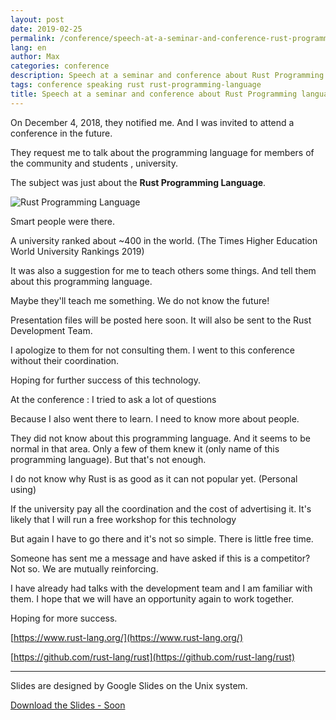 ```yaml
---
layout: post
date: 2019-02-25
permalink: /conference/speech-at-a-seminar-and-conference-rust-programmingllanguage/en/
lang: en
author: Max
categories: conference
description: Speech at a seminar and conference about Rust Programming language, And I was invited to attend a conference in the future.
tags: conference speaking rust rust-programming-language
title: Speech at a seminar and conference about Rust Programming language
---
```


On December 4, 2018, they notified me.
And I was invited to attend a conference in the future.

They request me to talk about the programming language for members of the community and students , university.

The subject was just about the **Rust Programming Language**.

<!--more-->

![Rust Programming Language](https://basemax.github.io/assets/image/RustProgrammingLanguage.jpg)

Smart people were there.

A university ranked about ~400 in the world. (The Times Higher Education World University Rankings 2019)

It was also a suggestion for me to teach others some things.
And tell them about this programming language.

Maybe they'll teach me something.
We do not know the future!

Presentation files will be posted here soon.
It will also be sent to the Rust Development Team.

I apologize to them for not consulting them.
I went to this conference without their coordination.

Hoping for further success of this technology.


At the conference :
I tried to ask a lot of questions

Because I also went there to learn.
I need to know more about people.

They did not know about this programming language.
And it seems to be normal in that area.
Only a few of them knew it (only name of this programming language).
But that's not enough.

I do not know why Rust is as good as it can not popular yet. (Personal using)

If the university pay all the coordination and the cost of advertising it.
It's likely that I will run a free workshop for this technology

But again I have to go there and it's not so simple.
There is little free time.



Someone has sent me a message and have asked if this is a competitor?
Not so.
We are mutually reinforcing.

I have already had talks with the development team and I am familiar with them.
I hope that we will have an opportunity again to work together.

Hoping for more success.


[https://www.rust-lang.org/](https://www.rust-lang.org/)

[https://github.com/rust-lang/rust](https://github.com/rust-lang/rust)


--------

Slides are designed by Google Slides on the Unix system.

[Download the Slides - Soon](#Download)
